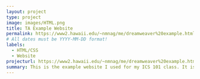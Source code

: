 ```yaml
---
layout: project
type: project
image: images/HTML.png
title: TA Example Website
permalink: https://www2.hawaii.edu/~nmnag/me/dreamweaver%20example.html
# All dates must be YYYY-MM-DD format!
labels:
  - HTML/CSS
  - Website
projecturl: https://www2.hawaii.edu/~nmnag/me/dreamweaver%20example.html
summary: This is the example website I used for my ICS 101 class. It is made by using various HTML/CSS/JavaScript code. I use JavaScript in this so that my students are not able to copy some of the skills I used in this and implement them into their project. The purpose for the website is to show them an example of how their website could look. 
---
```






